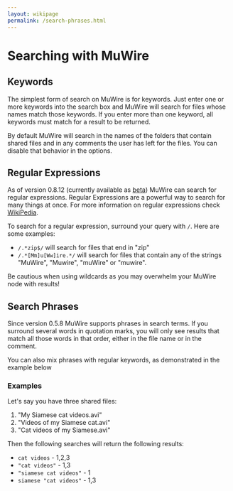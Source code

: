 ```yaml
---
layout: wikipage
permalink: /search-phrases.html
---
```


# Searching with MuWire

## Keywords
The simplest form of search on MuWire is for keywords.  Just enter one or more keywords into the search box and MuWire will search for files whose names match those keywords.  If you enter more than one keyword, all keywords must match for a result to be returned.

By default MuWire will search in the names of the folders that contain shared files and in any comments the user has left for the files.  You can disable that behavior in the options.

## Regular Expressions
As of version 0.8.12 (currently available as [beta](/beta.html)) MuWire can search for regular expressions.  Regular Expressions are a powerful way to search for many things at once.  For more information on regular expressions check [WikiPedia](https://en.wikipedia.org/wiki/Regular_expression).

To search for a regular expression, surround your query with `/`.  Here are some examples:

* `/.*zip$/` will search for files that end in "zip"
* `/.*[Mm]u[Ww]ire.*/` will search for files that contain any of the strings "MuWire", "Muwire", "muWire" or "muwire".

Be cautious when using wildcards as you may overwhelm your MuWire node with results!

## Search Phrases
Since version 0.5.8 MuWire supports phrases in search terms.  If you surround several words in quotation marks, you will only see results that match all those words in that order, either in the file name or in the comment.

You can also mix phrases with regular keywords, as demonstrated in the example below

### Examples

Let's say you have three shared files:

1. "My Siamese cat videos.avi"
2. "Videos of my Siamese cat.avi"
3. "Cat videos of my Siamese.avi"

Then the following searches will return the following results:

* `cat videos` - 1,2,3
* `"cat videos"` - 1,3  
* `"siamese cat videos"` - 1
* `siamese "cat videos"` - 1,3

